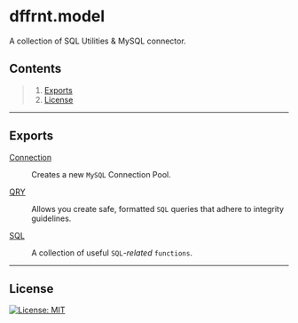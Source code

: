# dffrnt.model
A collection of SQL Utilities &amp; MySQL connector.

## Contents

> 1. [Exports](#exports)
> 1. [License](#license)

---
## Exports

<dl>
<dt><a href="/wiki/Connection">Connection</a></dt>
<dd><p>Creates a new <code>MySQL</code> Connection Pool.</p>
</dd>
</dl>

<dl>
<dt><a href="/wiki/QRY">QRY</a></dt>
<dd><p>Allows you create safe, formatted <code>SQL</code> queries that adhere to integrity guidelines.</p>
</dd>
</dl>

<dl>
<dt><a href="/wiki/SQL">SQL</a></dt>
<dd><p>A collection of useful <code>SQL</code><i>-related</i> <code>functions</code>.</p>
</dd>
</dl>

---
## License

[![License: MIT](https://img.shields.io/badge/License-MIT-yellow.svg)](https://opensource.org/licenses/MIT)
